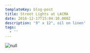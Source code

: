 ```yaml
---
templateKey: blog-post
title: Street Lights at LACMA
date: 2016-12-17T15:04:10.000Z
description: '9" x 12", oil on linen'
tags:
  - ''
---
```

![null](/img/lanterns.jpg)

